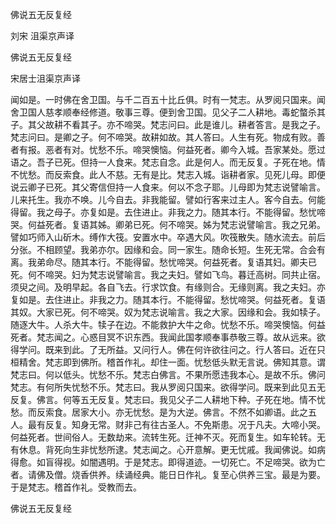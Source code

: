   佛说五无反复经  

刘宋 沮渠京声译  

佛说五无反复经  

宋居士沮渠京声译  

闻如是。一时佛在舍卫国。与千二百五十比丘俱。时有一梵志。从罗阅只国来。闻舍卫国人慈孝顺奉经修道。敬事三尊。便到舍卫国。见父子二人耕地。毒蛇螫杀其子。其父故耕不看其子。亦不啼哭。梵志问曰。此是谁儿。耕者答言。是我之子。梵志问曰。是卿之子。何不啼哭。故耕如故。其人答曰。人生有死。物成有败。善者有报。恶者有对。忧愁不乐。啼哭懊恼。何益死者。卿今入城。吾家某处。愿过语之。吾子已死。但持一人食来。梵志自念。此是何人。而无反复。子死在地。情不忧愁。而反索食。此人不慈。无有是比。梵志入城。诣耕者家。见死儿母。即便说云卿子已死。其父寄信但持一人食来。何以不念子耶。儿母即为梵志说譬喻言。儿来托生。我亦不唤。儿今自去。非我能留。譬如行客来过主人。客今自去。何能得留。我之母子。亦复如是。去住进止。非我之力。随其本行。不能得留。愁忧啼哭。何益死者。复语其姊。卿弟已死。何不啼哭。姊为梵志说譬喻言。我之兄弟。譬如巧师入山斫木。缚作大筏。安置水中。卒遇大风。吹筏散失。随水流去。前后分张。不相顾望。我弟亦尔。因缘和会。同一家生。随命长短。生死无常。合会有离。我弟命尽。随其本行。不能得留。愁忧啼哭。何益死者。复语其妇。卿夫已死。何不啼哭。妇为梵志说譬喻言。我之夫妇。譬如飞鸟。暮迁高树。同共止宿。须臾之间。及明早起。各自飞去。行求饮食。有缘则合。无缘则离。我之夫妇。亦复如是。去住进止。非我之力。随其本行。不能得留。愁忧啼哭。何益死者。复语其奴。大家已死。何不啼哭。奴为梵志说喻言。我之大家。因缘和会。我如犊子。随逐大牛。人杀大牛。犊子在边。不能救护大牛之命。忧愁不乐。啼哭懊恼。何益死者。梵志闻之。心惑目冥不识东西。我闻此国孝顺奉事恭敬三尊。故从远来。欲得学问。既来到此。了无所益。又问行人。佛在何许欲往问之。行人答曰。近在只桓精舍。梵志即到佛所。稽首作礼。却住一面。忧愁低头默无言说。佛知其意。谓梵志曰。何以低头。忧愁不乐。梵志白佛言。不果所愿违我本心。是故不乐。佛问梵志。有何所失忧愁不乐。梵志曰。我从罗阅只国来。欲得学问。既来到此见五无反复。佛言。何等五无反复。梵志曰。我见父子二人耕地下种。子死在地。情不忧愁。而反索食。居家大小。亦无忧愁。是为大逆。佛言。不然不如卿语。此之五人。最有反复。知身无常。财非己有往古圣人。不免斯患。况于凡夫。大啼小哭。何益死者。世间俗人。无数劫来。流转生死。迁神不灭。死而复生。如车轮转。无有休息。背死向生非忧愁所逮。梵志闻之。心开意解。更无忧戚。我闻佛说。如病得愈。如盲得视。如闇遇明。于是梵志。即得道迹。一切死亡。不足啼哭。欲为亡者。请佛及僧。烧香供养。续诵经典。能日日作礼。复至心供养三宝。最是为要。于是梵志。稽首作礼。受教而去。  

佛说五无反复经  
